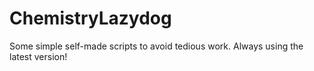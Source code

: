 # ChemistryLazydog
Some simple self-made scripts to avoid tedious work.
Always using the latest version!
